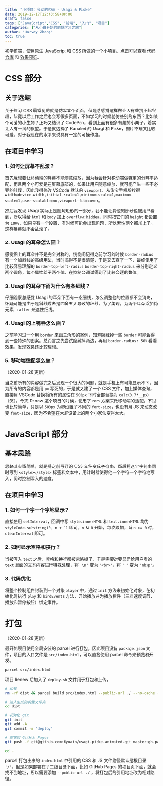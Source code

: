```yaml
---
title: "小项目：会动的代码 - Usagi & Piske"
date: 2019-12-17T12:43:58+08:00
draft: false
tags: ["JavaScript","CSS", "前端", "入门", "项目"]
categories: ["从小白开始的前端学习之旅"]
author: "Harvey Zhang"
toc: true
---
```


初学前端，使用原生 JavaScript 和 CSS 所做的一个小项目。点击可以查看 [代码仓库](https://github.com/Hyuain/usagi-piske-animated) 和 [效果预览](http://hais-teatime.com/usagi-piske-animated)。

<!--more-->

# CSS 部分

## 关于选题

关于练习 CSS 最常见的就是仿写某个页面，但是总感觉这样做让人有些提不起兴趣，毕竟以后工作之后也会写很多页面，不如学习的时候就仿些别的东西？比如某个可爱的小生物？正巧又结识了 CodePen，看到上面有很多有趣的小栗子，着实让人有一试的欲望。于是就选择了 Kanahei 的 Usagi 和 Piske，图片不难又比较可爱，对于我现在的水平来说具有一定的可操作度。

## 在项目中学习

### 1. 如何让屏幕不乱滚？

首先我想要让移动端的屏幕不能随意缩放，因为我会针对移动端做特定的分辨率适配，而且两个小可爱是在屏幕底部的，如果让用户随意缩放，就可能产生一些不必要的错误，因此我得修改 VSCode 默认的 `viewport`，从淘宝手机版抄得 `width=device-width,initial-scale=1,minimum-scale=1,maximum-scale=1,user-scalable=no,viewport-fit=cover`。

然后我发现 Usagi 实际上是圆角矩形的一部分，我不能让其他的部分也被用户看到，所以得给 `html` 和 `body` 加上 `overflow:hidden`，同时把它们的 `height` 都设置为 `100%`，如果只有一个设置，有时候可能会出现问题，所以索性两个都加上了。这样屏幕就不会乱滚了。

### 2. Usagi 的耳朵怎么画？

感觉图上的耳朵并不是完全对称的，恍惚间记得之前学习的时候 `border-radius` 有一个加斜线的高级用法，当时搞得不是很清楚，于是又去查了一下，最终使用了比较容易理解的 `border-top-left-radius` `border-top-right-radius` 来分别定义两个圆角，每个属性给予两个值，在控制台调试得到了比较合适的数值。

### 3. Usagi 的耳朵下面为什么有条细线？

仔细观察总感觉 Usagi 的耳朵下面有一条细线，怎么调整他的位置都不会消失，怀疑可能是由于是斜线或者是四舍五入导致的细线，为了美观，为两个耳朵添加伪元素 `::after` 来遮住细线。

### 4. Usagi 的上嘴唇怎么画？

之前学习过一个用 `border` 来画三角形的案例，知道隐藏掉一些 `border` 可能会得到一些特殊的图案。总而言之先尝试隐藏掉两边，再用 `border-radius: 50%` 看看效果，发现效果还比较理想。

### 5. 移动端适配怎么做？

（2020-01-28 更新）

当之前所有的内容做完之后发现一个很大的问题，就是手机上有可能显示不下，因为所有的内容都是用 `px` 写死的，于是就又建了一个 CSS 文件，加上媒体查询，直接用 VSCode 替换将所有的属性在 `500px` 下时全部替换为 `calc(0.7*__px)` （笑）。今天 Renew 这个项目的时候，使用了 rem 方案来做移动端的适配，不过也比较简单，只是以 `500px` 为界设置了不同的 `font-size`，也没有用 JS 来动态改变 `font-size`，因为不希望在大屏设备上的两个小家伙变得太大。

# JavaScript 部分

## 基本思路

思路其实蛮简单，就是将之前写好的 CSS 文件变成字符串，然后将这个字符串同时写到 `<style></style>` 标签和文本中，用计时器使得他一个字符一个字符地写入，同时控制写入的速度。

## 在项目中学习

### 1. 如何一个字一个字地显示？

直接使用 `setInterval`，回调中写 `style.innerHTML` 和 `text.innerHTML` 均为 `styleCode.substring(0, n + 1)` 即可，`n` 从 `0` 开始，每次累加，当 `n >= 0` 时，`clearInterval` 即可。

### 2. 如何显示空格和换行？

当被写入 `text` 之后，空格和换行都被忽略掉了，于是需要对要显示给用户看的 `text` 里面的文本内容进行特殊处理，将 `'\n'` 变为 `'<br>'`，将 `' '` 变为 `'nbsp'`。

### 3. 代码优化

将整个控制组件封装到一个对象 `player` 中，通过 `init` 方法来初始化对象，在初始化时执行 `play` 和 `bindEvents` 方法，开始播放并为播放控件（三档速度调节、播放和暂停按钮）绑定事件。

# 打包

（2020-01-28 更新）

最开始项目使用全局安装的 parcel 进行打包，因此项目没有 `package.json` 文件，项目的入口文件是 `src/index.html`，可以直接使用 parcel 命令来预览和开发。

```bash
parcel src/index.html
```

项目 Renew 后加入了 `deploy.sh` 文件用于打包和上传，

```bash
# 构建
rm -rf dist && parcel build src/index.html --public-url ./ --no-cache --no-minify

# 进入生成的构建文件夹
cd dist

# 初始化 git
git init
git add -A
git commit -m 'deploy'

# 部署到 GitHub Pages
git push -f git@github.com:Hyuain/usagi-piske-animated.git master:gh-pages

cd -
```

parcel 打包出来的 `index.html` 中引用的 CSS 和 JS 文件路径默认是根目录 `'/'`，但是如果部署在了二级目录下面，比如 GitHub Pages 的项目页下面，就会找不到地址，所以需要添加 `--public-url ./` ，将打包后的引用地址改为相对路径。